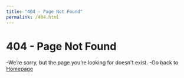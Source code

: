 ```yaml
---
title: "404 - Page Not Found"
permalink: /404.html
---
```


# **404 - Page Not Found**

-We’re sorry, but the page you’re looking for doesn't exist. 
-Go back to [Homepage](/)
